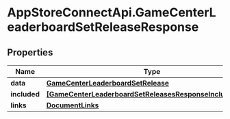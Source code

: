 # AppStoreConnectApi.GameCenterLeaderboardSetReleaseResponse

## Properties

Name | Type | Description | Notes
------------ | ------------- | ------------- | -------------
**data** | [**GameCenterLeaderboardSetRelease**](GameCenterLeaderboardSetRelease.md) |  | 
**included** | [**[GameCenterLeaderboardSetReleasesResponseIncludedInner]**](GameCenterLeaderboardSetReleasesResponseIncludedInner.md) |  | [optional] 
**links** | [**DocumentLinks**](DocumentLinks.md) |  | 


